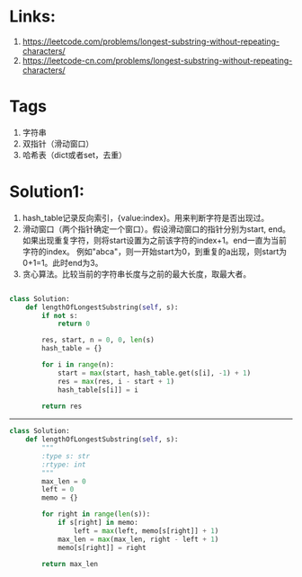 # Links:
1. https://leetcode.com/problems/longest-substring-without-repeating-characters/
2. https://leetcode-cn.com/problems/longest-substring-without-repeating-characters/

# Tags
1. 字符串
2. 双指针（滑动窗口）
3. 哈希表（dict或者set，去重）

# Solution1:
1. hash_table记录反向索引，{value:index}。用来判断字符是否出现过。
2. 滑动窗口（两个指针确定一个窗口）。假设滑动窗口的指针分别为start, end。 如果出现重复字符，则将start设置为之前该字符的index+1。end一直为当前字符的index。
例如"abca"，则一开始start为0，到重复的a出现，则start为0+1=1。此时end为3。
3. 贪心算法。比较当前的字符串长度与之前的最大长度，取最大者。

```python

class Solution:
    def lengthOfLongestSubstring(self, s): 
        if not s:
            return 0

        res, start, n = 0, 0, len(s)
        hash_table = {}

        for i in range(n):
            start = max(start, hash_table.get(s[i], -1) + 1)
            res = max(res, i - start + 1)
            hash_table[s[i]] = i 
            
        return res

```
---
```python
class Solution:
    def lengthOfLongestSubstring(self, s):
        """
        :type s: str
        :rtype: int
        """
        max_len = 0
        left = 0
        memo = {}

        for right in range(len(s)):
            if s[right] in memo:
                left = max(left, memo[s[right]] + 1)
            max_len = max(max_len, right - left + 1)
            memo[s[right]] = right

        return max_len
```